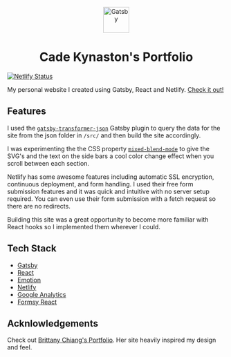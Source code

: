 
<p align="center">
  <a href="https://www.gatsbyjs.org">
    <img alt="Gatsby" src="https://www.gatsbyjs.org/monogram.svg" width="60" />
  </a>
</p>
<h1 align="center">
  Cade Kynaston's Portfolio
</h1>

[![Netlify Status](https://api.netlify.com/api/v1/badges/3ffe71b5-c404-4b2c-83a3-ca0db6cb14e0/deploy-status)](https://app.netlify.com/sites/cade/deploys)

My personal website I created using Gatsby, React and Netlify. [Check it out!](https://cade.codes)

## Features
I used the [`gatsby-transformer-json`](https://www.gatsbyjs.org/packages/gatsby-transformer-json/) Gatsby plugin to query the data for the site from the json folder in `/src/` and then build the site accordingly.

I was experimenting the the CSS property [`mixed-blend-mode`](https://developer.mozilla.org/en-US/docs/Web/CSS/mix-blend-mode) to give the SVG's and the text on the side bars a cool color change effect when you scroll between each section.

Netlify has some awesome features including automatic SSL encryption, continuous deployment, and form handling. I used their free form submission features and it was quick and intuitive with no server setup required. You can even use their form submission with a fetch request so there are no redirects.

Building this site was a great opportunity to become more familiar with React hooks so I implemented them wherever I could.

## Tech Stack
- [Gatsby](https://www.gatsbyjs.org/)
- [React](https://reactjs.org/)
- [Emotion](https://emotion.sh/docs/introduction)
- [Netlify](https://www.netlify.com/)
- [Google Analytics](https://analytics.google.com/analytics/web/)
- [Formsy React](https://github.com/christianalfoni/formsy-react)

## Acknlowledgements 
Check out [Brittany Chiang's Portfolio](https://brittanychiang.com/). Her site heavily inspired my design and feel.




